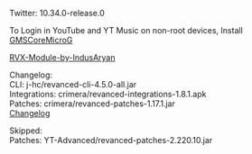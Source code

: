 Twitter: 10.34.0-release.0  

To Login in YouTube and YT Music on non-root devices, Install [GMSCoreMicroG](https://github.com/ReVanced/GmsCore/releases)  

[RVX-Module-by-IndusAryan](https://github.com/IndusAryan/RVX-Module)  

Changelog:  
CLI: j-hc/revanced-cli-4.5.0-all.jar  
Integrations: crimera/revanced-integrations-1.8.1.apk  
Patches: crimera/revanced-patches-1.17.1.jar  
[Changelog](https://github.com/crimera/piko/releases/tag/v1.17.1)  

Skipped:  
Patches: YT-Advanced/revanced-patches-2.220.10.jar    
